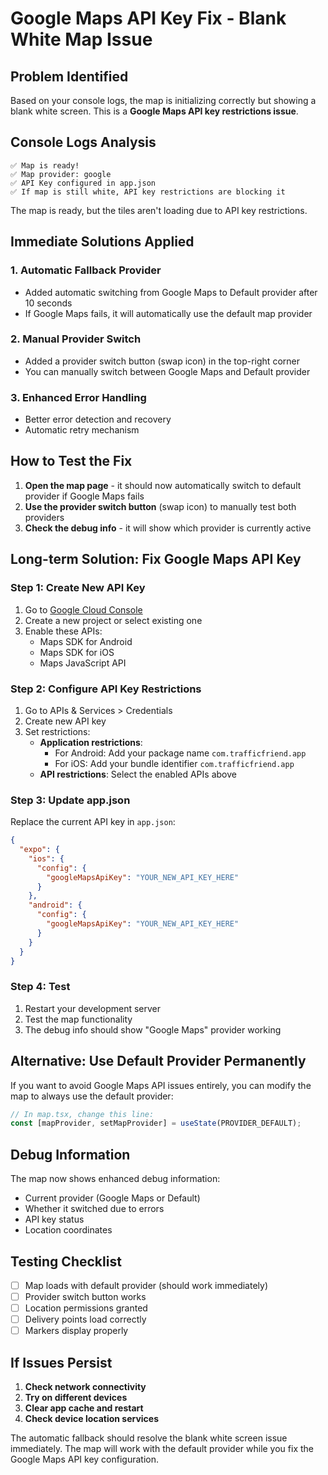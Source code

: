# Google Maps API Key Fix - Blank White Map Issue

## Problem Identified
Based on your console logs, the map is initializing correctly but showing a blank white screen. This is a **Google Maps API key restrictions issue**.

## Console Logs Analysis
```
✅ Map is ready!
✅ Map provider: google
✅ API Key configured in app.json
✅ If map is still white, API key restrictions are blocking it
```

The map is ready, but the tiles aren't loading due to API key restrictions.

## Immediate Solutions Applied

### 1. Automatic Fallback Provider
- Added automatic switching from Google Maps to Default provider after 10 seconds
- If Google Maps fails, it will automatically use the default map provider

### 2. Manual Provider Switch
- Added a provider switch button (swap icon) in the top-right corner
- You can manually switch between Google Maps and Default provider

### 3. Enhanced Error Handling
- Better error detection and recovery
- Automatic retry mechanism

## How to Test the Fix

1. **Open the map page** - it should now automatically switch to default provider if Google Maps fails
2. **Use the provider switch button** (swap icon) to manually test both providers
3. **Check the debug info** - it will show which provider is currently active

## Long-term Solution: Fix Google Maps API Key

### Step 1: Create New API Key
1. Go to [Google Cloud Console](https://console.cloud.google.com/)
2. Create a new project or select existing one
3. Enable these APIs:
   - Maps SDK for Android
   - Maps SDK for iOS
   - Maps JavaScript API

### Step 2: Configure API Key Restrictions
1. Go to APIs & Services > Credentials
2. Create new API key
3. Set restrictions:
   - **Application restrictions**: 
     - For Android: Add your package name `com.trafficfriend.app`
     - For iOS: Add your bundle identifier `com.trafficfriend.app`
   - **API restrictions**: Select the enabled APIs above

### Step 3: Update app.json
Replace the current API key in `app.json`:
```json
{
  "expo": {
    "ios": {
      "config": {
        "googleMapsApiKey": "YOUR_NEW_API_KEY_HERE"
      }
    },
    "android": {
      "config": {
        "googleMapsApiKey": "YOUR_NEW_API_KEY_HERE"
      }
    }
  }
}
```

### Step 4: Test
1. Restart your development server
2. Test the map functionality
3. The debug info should show "Google Maps" provider working

## Alternative: Use Default Provider Permanently

If you want to avoid Google Maps API issues entirely, you can modify the map to always use the default provider:

```typescript
// In map.tsx, change this line:
const [mapProvider, setMapProvider] = useState(PROVIDER_DEFAULT);
```

## Debug Information

The map now shows enhanced debug information:
- Current provider (Google Maps or Default)
- Whether it switched due to errors
- API key status
- Location coordinates

## Testing Checklist

- [ ] Map loads with default provider (should work immediately)
- [ ] Provider switch button works
- [ ] Location permissions granted
- [ ] Delivery points load correctly
- [ ] Markers display properly

## If Issues Persist

1. **Check network connectivity**
2. **Try on different devices**
3. **Clear app cache and restart**
4. **Check device location services**

The automatic fallback should resolve the blank white screen issue immediately. The map will work with the default provider while you fix the Google Maps API key configuration.
